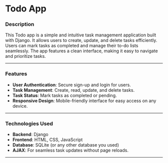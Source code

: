 # Todo App

### Description

This Todo app is a simple and intuitive task management application built with Django. It allows users to create, update, and delete tasks efficiently. Users can mark tasks as completed and manage their to-do lists seamlessly. The app features a clean interface, making it easy to navigate and prioritize tasks.

---

### Features

- **User Authentication**: Secure sign-up and login for users.
- **Task Management**: Create, read, update, and delete tasks.
- **Task Status**: Mark tasks as completed or pending.
- **Responsive Design**: Mobile-friendly interface for easy access on any device.

---

### Technologies Used

- **Backend**: Django
- **Frontend**: HTML, CSS, JavaScript
- **Database**: SQLite (or any other database you used)
- **AJAX**: For seamless task updates without page reloads.

---
